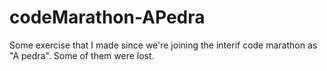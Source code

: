 # codeMarathon-APedra
 Some exercise that I made since we're joining the interif code marathon as "A pedra". Some of them were lost.
